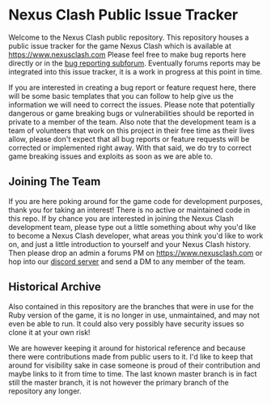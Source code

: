 # Nexus Clash Public Issue Tracker

Welcome to the Nexus Clash public repository. This repository houses a public
issue tracker for the game Nexus Clash which is available at https://www.nexusclash.com
Please feel free to make bug reports here directly or in the [bug reporting subforum](https://www.nexusclash.com/viewforum.php?f=10).
Eventually forums reports may be integrated into this issue tracker, it is a work
in progress at this point in time.

If you are interested in creating a bug report or feature request here, there
will be some basic templates that you can follow to help give us the information
we will need to correct the issues. Please note that potentially dangerous or
game breaking bugs or vulnerabilities should be reported in private to a member
of the team. Also note that the development team is a team of volunteers that
work on this project in their free time as their lives allow, please don't expect
that all bug reports or feature requests will be corrected or implemented right
away. With that said, we do try to correct game breaking issues and exploits as
soon as we are able to.

## Joining The Team

If you are here poking around for the game code for development purposes, thank
you for taking an interest! There is no active or maintained code in this repo.
If by chance you are interested in joining the Nexus Clash development team,
please type out a little something about why you'd like to become a Nexus Clash
developer, what areas you think you'd like to work on, and just a little
introduction to yourself and your Nexus Clash history. Then please drop an admin
a forums PM on https://www.nexusclash.com or hop into our [discord server](https://discord.gg/gf87Umw) and
send a DM to any member of the team.

## Historical Archive

Also contained in this repository are the branches that were in use for the Ruby
version of the game, it is no longer in use, unmaintained, and may not even be
able to run. It could also very possibly have security issues so clone it at your
own risk!

We are however keeping it around for historical reference and because there were
contributions made from public users to it. I'd like to keep that around for
visibility sake in case someone is proud of their contribution and maybe links to
it from time to time. The last known master branch is in fact still the master
branch, it is not however the primary branch of the repository any longer.
